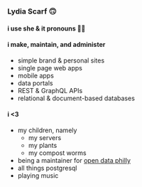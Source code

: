 ### Lydia Scarf 🙃

#### i use she & it pronouns 🏳️‍⚧️

#### i make, maintain, and administer
- simple brand & personal sites
- single page web apps
- mobile apps
- data portals
- REST & GraphQL APIs
- relational & document-based databases

#### i <3
- my children, namely
  - my servers
  - my plants
  - my compost worms
- being a maintainer for [open data philly](https://github.com/opendataphilly/opendataphilly-jkan)
- all things postgresql
- playing music
